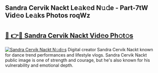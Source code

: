 ## Sandra Cervik Nackt Le𝚊k𝚎d N𝚞𝚍e - Part-7tW Vid𝚎o Le𝚊ks Photos roqWz

# <h2><a href="http://fb5n4te.evod.top/?m=Sandra+Cervik+Nackt">🔗 👉🔴 Sandra Cervik Nackt Vid𝚎o Ph𝚘t𝚘s</a></h2>

[![Sandra Cervik Nackt N𝚞d𝚎s](https://i.imgur.com/8V9OHl7.gif)](http://fb5n4te.evod.top/?m=Sandra+Cervik+Nackt)
Digital creator Sandra Cervik Nackt known for dance trend performances and lifestyle vlogs. Sandra Cervik Nackt public image is one of strength and courage, but he's also known for his vulnerability and emotional depth. 
